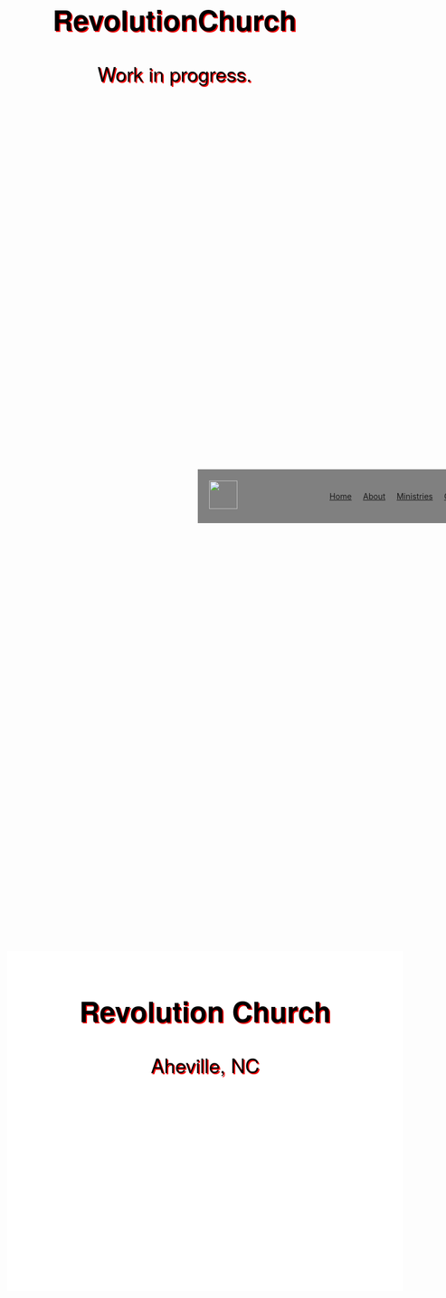 # RevolutionChurch
Work in progress.
<!doctype html>
<html>
<head>
<meta charset="utf-8">
<title>Revolution Church</title>

<style type="text/css">

#body {
	position: fixed;
	top: -50%;
	left: -50%;
	width: 200%;
	height: 200%;
}

#body img {
	position: absolute;
	top: o;
	left: 0;
	right: 0;
	bottom: 0;
	margin: auto;
	min-width: 50%;
	min-height: 100%;
}
#exactcenter {
	width: 700px;
	height: 600px;
	position: fixed;
	background-color: white;
	top: 50%;
	left: 40%;
	margin-top: -200px;
	margin-left: -200px;
	
}

h1 {
	color: black;
	text-align: center;
	font-size: 50px;
	font-family: Gotham, "Helvetica Neue", Helvetica, Arial, sans-serif;
	text-shadow: 2px 2px #ff0000;
}
 p  {
	color: black;
	text-align: center;
	font-size: 35px;
	font-family: Gotham, "Helvetica Neue", Helvetica, Arial, sans-serif;
	text-shadow: 2px 2px #ff0000; 
 }


.main-header {
  position: fixed;
  top: 950px;
  width: 56%;
  background-color: grey;
  margin-left: 293px;
  /*min-height: 50px;*/
}

#logo {
  height: 50px;
  padding-top: 20px;
  padding-bottom: 20px;
  margin-left: 20px;
  margin-top: 0;
  float: left;
}

/************************
Navigation
************************/

.main-nav {
  float: left;
  padding: 10px;
  margin-left: 143px;
  /*display: inline-block;*/
}

.main-nav li {
  margin: 15px 10px;
  float: left;
  display: inline-block;
}

/************************
Clearfix
************************/

.group::after {
  content: " ";
  display: table;
  clear: both;
}
</style>

</head>

<body>



<div id="body">

<img src="C:\Users\kevin\Desktop\revolutionchurch\images/ashevilleb-w.jpg"  alt="">

</div>



<div id="exactcenter">
<h1>Revolution Church</h1>
<p>Aheville, NC</p>

</div>
<header class="main-header group">
          <a href="index.html">
          <img src="C:\Users\kevin\Desktop\revolutionchurch\images\revolutionchurch.jpg" id="logo">
          </a>
        <nav>
          <ul class="main-nav">
            <li><a href="index.html">Home</a></li>
            <li><a href="about.html">About</a></li>
            <li><a href="Ministries">Ministries</a></li>
            <li><a href="contact.html">Contact</a></li>
          </ul>
        </nav>
      </header>





</body>
</html>
